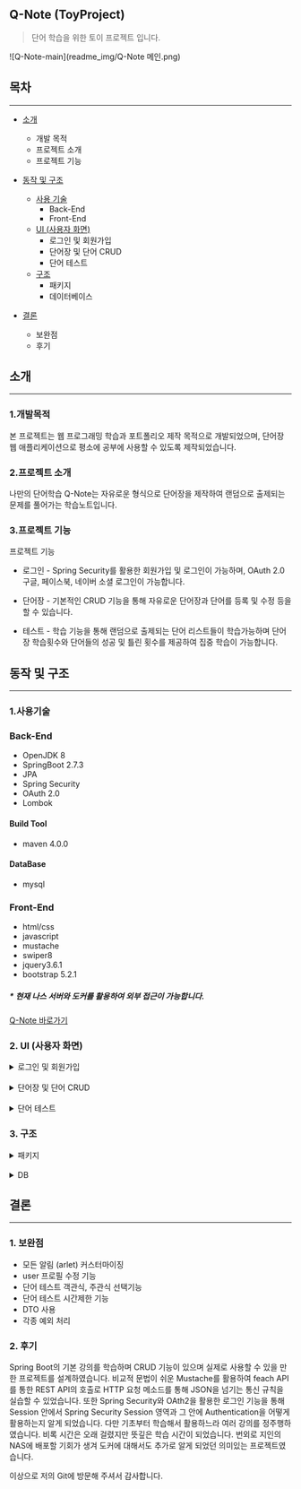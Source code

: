 ## Q-Note (ToyProject)
>단어 학습을 위한 토이 프로젝트 입니다.

![Q-Note-main](readme_img/Q-Note 메인.png)
## 목차
***
* [소개](#소개)
  *  개발 목적
  *  프로젝트 소개
  *  프로젝트 기능

  
* [동작 및 구조](#동작-및-구조) 
  * [사용 기술](##1.사용기술)
    * Back-End
    * Front-End
  * [UI (사용자 화면)](##2.-ui-(사용자-화면))
    * 로그인 및 회원가입
    * 단어장 및 단어 CRUD
    * 단어 테스트
  * [구조](##3.-구조)
    * 패키지
    * 데이터베이스


* [결론](#결론)
  * 보완점
  * 후기

## 소개
***
### 1.개발목적

 본 프로젝트는 웹 프로그래밍 학습과 포트폴리오 제작 목적으로 개발되었으며, 단어장 웹 애플리케이션으로 평소에 공부에 사용할 수 있도록 제작되었습니다.

### 2.프로젝트 소개

 나만의 단어학습 Q-Note는 자유로운 형식으로 단어장을 제작하여 랜덤으로 출제되는 문제를 풀어가는 학습노트입니다.

### 3.프로젝트 기능

 프로젝트 기능

* 로그인 - Spring Security를 활용한 회원가입 및 로그인이 가능하며, OAuth 2.0 구글, 페이스북, 네이버 소셜 로그인이 가능합니다.


* 단어장 - 기본적인 CRUD 기능을 통해 자유로운 단어장과 단어를 등록 및 수정 등을 할 수 있습니다.


* 테스트 - 학습 기능을 통해 랜덤으로 출제되는 단어 리스트들이 학습가능하며 단어장 학습횟수와 단어들의 성공 및 틀린 횟수를 제공하여 집중 학습이 가능합니다.

## 동작 및 구조
***
### 1.사용기술

### Back-End
* OpenJDK 8
* SpringBoot 2.7.3
* JPA
* Spring Security
* OAuth 2.0
* Lombok
#### Build Tool
* maven 4.0.0
#### DataBase
* mysql
### Front-End
* html/css
* javascript
* mustache
* swiper8
* jquery3.6.1
* bootstrap 5.2.1

##### * 현재 나스 서버와 도커를 활용하여 외부 접근이 가능합니다. 
[Q-Note 바로가기](http://seya.synology.me:28000/login)


### 2. UI (사용자 화면)
<details>
<summary>로그인 및 회원가입</summary>

#### 1. 로그인 화면
![](readme_img/Q-Note 로그인.png)


#### 2. 회원가입
![](readme_img/Q-Note 회원가입.png)
</details>
<br>
<details>
<summary>단어장 및 단어 CRUD</summary>

#### 1. 메인 페이지
![](readme_img/Q-Note 메인.png)
#### 2. 단어장 등록
![](readme_img/단어장 생성 modal.png)
#### 3. 단어장 Details (학습하기)
![](readme_img/학습횟수,틀린횟수,성공횟수 업데이트.png)
#### 4. 단어 등록
![](readme_img/단어 등록 modal.png)
</details>
<br>
<details>
<summary>단어 테스트</summary>

#### 1. 테스트 화면
![](readme_img/단어 테스트 swiper.png)

#### 2. 테스트 완료 화면
![](readme_img/단어 테스트 완료.png)

#### 3. 틀린 문제 확인 (arlet)
![](readme_img/틀린문제 arlet.png)
</details>

### 3. 구조

<details>
<summary>패키지</summary>
![](readme_img/패키지 구조.png)
</details>
<br>
<details>
<summary>DB</summary>
![](readme_img/DB스키마.png)
</details>

## 결론
***

### 1. 보완점
* 모든 알림 (arlet) 커스터마이징
* user 프로필 수정 기능
* 단어 테스트 객관식, 주관식 선택기능
* 단어 테스트 시간제한 기능
* DTO 사용
* 각종 예외 처리
### 2. 후기

Spring Boot의 기본 강의를 학습하며 CRUD 기능이 있으며 실제로 사용할 수 있을 만한 프로젝트를 설계하였습니다. 
비교적 문법이 쉬운 Mustache를 활용하여 feach API를 통한 REST API의 호출로 HTTP 요청 메소드를 통해 JSON을 넘기는 통신 규칙을 실습할 수 있었습니다.
또한 Spring Security와 OAth2을 활용한 로그인 기능을 통해 Session 안에서 Spring Security Session 영역과 그 안에 Authentication을 어떻게 활용하는지 알게 되었습니다. 
다만 기초부터 학습해서 활용하느라 여러 강의를 정주행하였습니다. 비록 시간은 오래 걸렸지만 뜻깊은 학습 시간이 되었습니다. 
번외로 지인의 NAS에 배포할 기회가 생겨 도커에 대해서도 추가로 알게 되었던 의미있는 프로젝트였습니다.

이상으로 저의 Git에 방문해 주셔서 감사합니다.



  